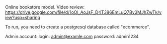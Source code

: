 Online bookstore model. Video review: https://drive.google.com/file/d/1oOI_AoJsF_D4T386EmLuQ7Bv3MJhZwTk/view?usp=sharing

To run, you need to create a postgresql database called "ecommerce".

Admin account:
login: admin@examle.com
password: admin1234
